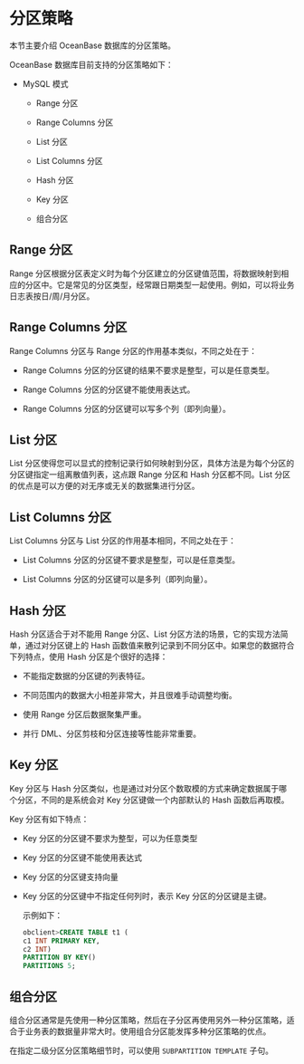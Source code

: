 分区策略 
=========================

本节主要介绍 OceanBase 数据库的分区策略。

OceanBase 数据库目前支持的分区策略如下：

* MySQL 模式

  * Range 分区

    
  
  * Range Columns 分区

    
  
  * List 分区

    
  
  * List Columns 分区

    
  
  * Hash 分区

    
  
  * Key 分区

    
  
  * 组合分区

    
  

  




Range 分区 
-----------------------------

Range 分区根据分区表定义时为每个分区建立的分区键值范围，将数据映射到相应的分区中。它是常见的分区类型，经常跟日期类型一起使用。例如，可以将业务日志表按日/周/月分区。

Range Columns 分区 
-------------------------------------

Range Columns 分区与 Range 分区的作用基本类似，不同之处在于：

* Range Columns 分区的分区键的结果不要求是整型，可以是任意类型。

  

* Range Columns 分区的分区键不能使用表达式。

  

* Range Columns 分区的分区键可以写多个列（即列向量）。

  




List 分区 
----------------------------

List 分区使得您可以显式的控制记录行如何映射到分区，具体方法是为每个分区的分区键指定一组离散值列表，这点跟 Range 分区和 Hash 分区都不同。List 分区的优点是可以方便的对无序或无关的数据集进行分区。

List Columns 分区 
------------------------------------

List Columns 分区与 List 分区的作用基本相同，不同之处在于：

* List Columns 分区的分区键不要求是整型，可以是任意类型。

  

* List Columns 分区的分区键可以是多列（即列向量）。

  




Hash 分区 
----------------------------

Hash 分区适合于对不能用 Range 分区、List 分区方法的场景，它的实现方法简单，通过对分区键上的 Hash 函数值来散列记录到不同分区中。如果您的数据符合下列特点，使用 Hash 分区是个很好的选择：

* 不能指定数据的分区键的列表特征。

  

* 不同范围内的数据大小相差非常大，并且很难手动调整均衡。

  

* 使用 Range 分区后数据聚集严重。

  

* 并行 DML、分区剪枝和分区连接等性能非常重要。

  




Key 分区 
---------------------------

Key 分区与 Hash 分区类似，也是通过对分区个数取模的方式来确定数据属于哪个分区，不同的是系统会对 Key 分区键做一个内部默认的 Hash 函数后再取模。

Key 分区有如下特点：

* Key 分区的分区键不要求为整型，可以为任意类型

  

* Key 分区的分区键不能使用表达式

  

* Key 分区的分区键支持向量

  

* Key 分区的分区键中不指定任何列时，表示 Key 分区的分区键是主键。

  示例如下：

  ```sql
  obclient>CREATE TABLE t1 (
  c1 INT PRIMARY KEY, 
  c2 INT) 
  PARTITION BY KEY() 
  PARTITIONS 5;
  ```

  




组合分区 
-------------------------

组合分区通常是先使用一种分区策略，然后在子分区再使用另外一种分区策略，适合于业务表的数据量非常大时。使用组合分区能发挥多种分区策略的优点。

在指定二级分区分区策略细节时，可以使用 `SUBPARTITION TEMPLATE` 子句。
